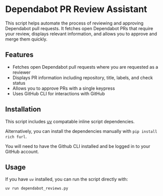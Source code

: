 # Dependabot PR Review Assistant

This script helps automate the process of reviewing and approving Dependabot pull requests. It fetches open Dependabot PRs that require your review, displays relevant information, and allows you to approve and merge them quickly.

## Features

- Fetches open Dependabot pull requests where you are requested as a reviewer
- Displays PR information including repository, title, labels, and check status
- Allows you to approve PRs with a single keypress
- Uses GitHub CLI for interactions with GitHub

## Installation

This script includes [uv](https://docs.astral.sh/uv/getting-started/installation/) compatable inline script dependencies.

Alternatively, you can install the dependencies manually with `pip install rich furl`.

You will need to have the Github CLI installed and be logged in to your GitHub account.

## Usage

If you have `uv` installed, you can run the script directly with:

```bash
uv run dependabot_reviews.py
```
